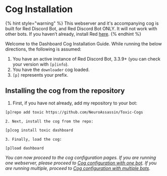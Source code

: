 # Cog Installation

{% hint style="warning" %}
This webserver and it's accompanying cog is built for Red Discord Bot, and Red Discord Bot ONLY. It will not work with other bots. If you haven’t already, install Red [here](https://docs.discord.red/en/stable/).
{% endhint %}

Welcome to the Dashboard Cog Installation Guide. While running the below directions, the following is assumed:

1. You have an active instance of Red Discord Bot, 3.3.9+ \(you can check your version with `[p]info`\).
2. You have the `downloader` cog loaded.
3. `[p]` represents your prefix.

## Installing the cog from the repository

1. First, if you have not already, add my repository to your bot:

```bash
[p]repo add toxic https://github.com/NeuroAssassin/Toxic-Cogs
```

    2. Next, install the cog from the repo:

```bash
[p]cog install toxic dashboard
```

    3. Finally, load the cog:

```bash
[p]load dashboard
```

_You can now proceed to the cog configuration pages. If you are running one webserver, please proceed to_ [_Cog configuration with one bot_](cog-configuration-with-one-bot.md)_. If you are running multiple, proceed to_ [_Cog configuration with multiple bots_](cog-configuration-with-multiple-bots.md)_._

